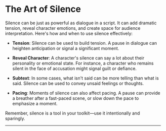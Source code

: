 # The Art of Silence

Silence can be just as powerful as dialogue in a script. It can add dramatic tension, reveal character emotions, and create space for audience interpretation. Here's how and when to use silence effectively:

- **Tension**: Silence can be used to build tension. A pause in dialogue can heighten anticipation or signal a significant moment.

- **Reveal Character**: A character's silence can say a lot about their personality or emotional state. For instance, a character who remains silent in the face of accusation might signal guilt or defiance.

- **Subtext**: In some cases, what isn't said can be more telling than what is said. Silence can be used to convey unsaid feelings or thoughts.

- **Pacing**: Moments of silence can also affect pacing. A pause can provide a breather after a fast-paced scene, or slow down the pace to emphasize a moment.

Remember, silence is a tool in your toolkit—use it intentionally and sparingly. 

---
